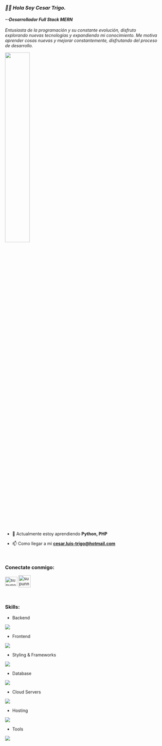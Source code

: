 
<div>
  <h3><em>👋🏻​ Hola Soy Cesar Trigo.</em></h3>
  <h4><em>       --Desarrollador Full Stack MERN</em></h4>
</div>

*Entusiasta de la programación y su constante evolución, disfruto explorando nuevas tecnologías y expandiendo mi conocimiento. Me motiva aprender cosas nuevas y mejorar constantemente, disfrutando del proceso de desarrollo.*


<img align="center" src="https://i.pinimg.com/originals/70/b6/34/70b634d36f50f5fb82d36c0c9f82fd29.gif" width="40%" style="display:inline;">

<br>

- 🌱 Actualmente estoy aprendiendo **Python, PHP**
  
- 📫 Como llegar a mi **cesar.luis-trigo@hotmail.com**

<br>
<h3 align="left">Conectate conmigo:</h3>
<p align="left">
<a href="https://www.linkedin.com/in/cesar-trigo-30745a255/" target="blank"><img align="center" src="https://raw.githubusercontent.com/rahuldkjain/github-profile-readme-generator/master/src/images/icons/Social/linked-in-alt.svg" alt="supunnanayakkara" height="30" width="40" /></a>
<a href="https://discordapp.com/users/618558070787932161" target="blank"><img align="center" src="https://img.icons8.com/?size=512&id=30998&format=png" alt="supunnanayakkara" width="40" /></a>
</p>
<br>

<h3 align="left">Skills:</h3>

- Backend
<p align="left">
  <a href="https://skillicons.dev">
    <img src="https://skillicons.dev/icons?i=nodejs,express" />
  </a>
</p>

- Frontend
<p align="left">
  <a href="https://skillicons.dev">
    <img src="https://skillicons.dev/icons?i=js,react,redux,html" />
  </a>
</p>

- Styling & Frameworks
<p align="left">
  <a href="https://skillicons.dev">
    <img src="https://skillicons.dev/icons?i=css,sass,bootstrap" />
  </a>
</p>

- Database
<p align="left">
  <a href="https://skillicons.dev">
    <img src="https://skillicons.dev/icons?i=mongodb" />
  </a>
</p>

- Cloud Servers
<p align="left">
  <a href="https://skillicons.dev">
    <img src="https://skillicons.dev/icons?i=firebase" />
  </a>
</p>

- Hosting
<p align="left">
  <a href="https://skillicons.dev">
    <img src="https://skillicons.dev/icons?i=vercel,netlify" />
  </a>
</p>

- Tools
<p align="left">
  <a href="https://skillicons.dev">
    <img src="https://skillicons.dev/icons?i=git,github,figma,vscode,postman,linux,mocha" />
  </a>
</p>

